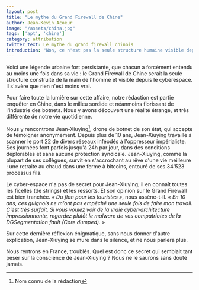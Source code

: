 ```yaml
---
layout: post
title: "Le mythe du Grand Firewall de Chine"
author: Jean-Kevin Acoeur
image: "/assets/china.jpg"
tags: ['apt', 'chine']
category: attribution
twitter_text: Le mythe du grand firewall chinois
introduction: "Non, ce n'est pas la seule structure humaine visible depuis le cyber-espace"
---
```


Voici une légende urbaine fort persistante, que chacun a forcément entendu
au moins une fois dans sa vie : le Grand Firewall de Chine serait la seule
structure construite de la main de l'homme et visible depuis le cyberespace.
Il s'avère que rien n'est moins vrai.

Pour faire toute la lumière sur cette affaire, notre rédaction est partie
enquêter en Chine, dans le milieu sordide et néanmoins florissant
de l'industrie des botnets. Nous y avons découvert une réalité
étrange, et très différente de notre vie quotidienne.

Nous y rencontrons Jean-Xiuying[^1], drone de botnet de son état, qui
accepte de témoigner anonymement. Depuis plus de 10 ans, Jean-Xiuying
travaille à scanner le port 22 de divers réseaux inféodés à l'oppresseur
impérialiste. Ses journées font parfois jusqu'à 24h par jour,
dans des conditions déplorables et sans aucune protection syndicale.
Jean-Xiuying, comme la plupart de ses collègues, survit en s'accrochant au
rêve d'une vie meilleure : une retraite au chaud dans une ferme à bitcoins,
entouré de ses 34'523 processus fils.

Le cyber-espace n'a pas de secret pour Jean-Xiuying; il en connaît toutes
les ficelles (de strings) et les ressorts. Et son opinion sur le Grand
Firewall est bien tranchée. *« Du flan pour les touristes »*, nous assène-t-il.
*« En 10 ans, ces guignols ne m'ont pas empêché une seule fois de faire mon travail.
C'est très surfait. Si vous voulez voir de la vraie cyber-architecture
impressionnante, regardez plutôt le malware de vos compatriotes de
la DGSegmentation fault (Core dumped). »*

Sur cette dernière réflexion énigmatique, sans nous donner d'autre explication,
Jean-Xiuying se mure dans le silence, et ne nous parlera plus.

Nous rentrons en France, troublés. Quel est donc ce secret qui semblait
tant peser sur la conscience de Jean-Xiuying ? Nous ne le saurons sans doute jamais.


[^1]: Nom connu de la rédaction
